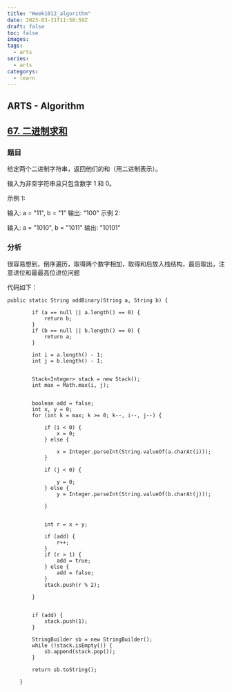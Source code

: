 ```yaml
---
title: "Week1012_algorithm"
date: 2023-03-31T11:58:59Z
draft: false 
toc: false
images:
tags:
  - arts 
series:
  - arts 
categorys:
  - learn 
---
```


## ARTS - Algorithm
## [67. 二进制求和](https://leetcode-cn.com/problems/add-binary/description/)

### 题目
给定两个二进制字符串，返回他们的和（用二进制表示）。

输入为非空字符串且只包含数字 1 和 0。

示例 1:

输入: a = "11", b = "1"
输出: "100"
示例 2:

输入: a = "1010", b = "1011"
输出: "10101"

### 分析
很容易想到，倒序遍历，取得两个数字相加，取得和后放入栈结构，最后取出，注意进位和最最高位进位问题

代码如下：

```
public static String addBinary(String a, String b) {

        if (a == null || a.length() == 0) {
            return b;
        }
        if (b == null || b.length() == 0) {
            return a;
        }

        int i = a.length() - 1;
        int j = b.length() - 1;


        Stack<Integer> stack = new Stack();
        int max = Math.max(i, j);


        boolean add = false;
        int x, y = 0;
        for (int k = max; k >= 0; k--, i--, j--) {

            if (i < 0) {
                x = 0;
            } else {

                x = Integer.parseInt(String.valueOf(a.charAt(i)));
            }

            if (j < 0) {

                y = 0;
            } else {
                y = Integer.parseInt(String.valueOf(b.charAt(j)));

            }


            int r = x + y;

            if (add) {
                r++;
            }
            if (r > 1) {
                add = true;
            } else {
                add = false;
            }
            stack.push(r % 2);

        }


        if (add) {
            stack.push(1);
        }

        StringBuilder sb = new StringBuilder();
        while (!stack.isEmpty()) {
            sb.append(stack.pop());
        }

        return sb.toString();

    }

```


